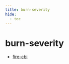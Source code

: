 ```yaml
---
title: burn-severity
hide:
  - toc
---
```


# burn-severity

- [fire-cbi](/library/data/fire-cbi/)  
  <small></small>